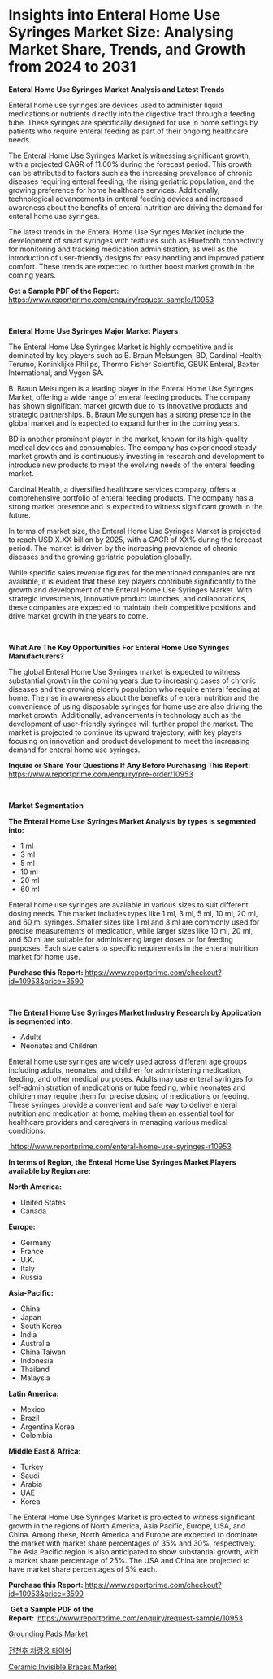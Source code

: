 <p><h1>Insights into Enteral Home Use Syringes Market Size: Analysing Market Share, Trends, and Growth from 2024 to 2031</h1></p><p><strong>Enteral Home Use Syringes Market Analysis and Latest Trends</strong></p>
<p><p>Enteral home use syringes are devices used to administer liquid medications or nutrients directly into the digestive tract through a feeding tube. These syringes are specifically designed for use in home settings by patients who require enteral feeding as part of their ongoing healthcare needs.</p><p>The Enteral Home Use Syringes Market is witnessing significant growth, with a projected CAGR of 11.00% during the forecast period. This growth can be attributed to factors such as the increasing prevalence of chronic diseases requiring enteral feeding, the rising geriatric population, and the growing preference for home healthcare services. Additionally, technological advancements in enteral feeding devices and increased awareness about the benefits of enteral nutrition are driving the demand for enteral home use syringes.</p><p>The latest trends in the Enteral Home Use Syringes Market include the development of smart syringes with features such as Bluetooth connectivity for monitoring and tracking medication administration, as well as the introduction of user-friendly designs for easy handling and improved patient comfort. These trends are expected to further boost market growth in the coming years.</p></p>
<p><strong>Get a Sample PDF of the Report:&nbsp;</strong> <a href="https://www.reportprime.com/enquiry/request-sample/10953">https://www.reportprime.com/enquiry/request-sample/10953</a></p>
<p>&nbsp;</p>
<p><strong>Enteral Home Use Syringes Major Market Players</strong></p>
<p><p>The Enteral Home Use Syringes Market is highly competitive and is dominated by key players such as B. Braun Melsungen, BD, Cardinal Health, Terumo, Koninklijke Philips, Thermo Fisher Scientific, GBUK Enteral, Baxter International, and Vygon SA.</p><p>B. Braun Melsungen is a leading player in the Enteral Home Use Syringes Market, offering a wide range of enteral feeding products. The company has shown significant market growth due to its innovative products and strategic partnerships. B. Braun Melsungen has a strong presence in the global market and is expected to expand further in the coming years.</p><p>BD is another prominent player in the market, known for its high-quality medical devices and consumables. The company has experienced steady market growth and is continuously investing in research and development to introduce new products to meet the evolving needs of the enteral feeding market.</p><p>Cardinal Health, a diversified healthcare services company, offers a comprehensive portfolio of enteral feeding products. The company has a strong market presence and is expected to witness significant growth in the future.</p><p>In terms of market size, the Enteral Home Use Syringes Market is projected to reach USD X.XX billion by 2025, with a CAGR of XX% during the forecast period. The market is driven by the increasing prevalence of chronic diseases and the growing geriatric population globally.</p><p>While specific sales revenue figures for the mentioned companies are not available, it is evident that these key players contribute significantly to the growth and development of the Enteral Home Use Syringes Market. With strategic investments, innovative product launches, and collaborations, these companies are expected to maintain their competitive positions and drive market growth in the years to come.</p></p>
<p>&nbsp;</p>
<p><strong>What Are The Key Opportunities For Enteral Home Use Syringes Manufacturers?</strong></p>
<p><p>The global Enteral Home Use Syringes market is expected to witness substantial growth in the coming years due to increasing cases of chronic diseases and the growing elderly population who require enteral feeding at home. The rise in awareness about the benefits of enteral nutrition and the convenience of using disposable syringes for home use are also driving the market growth. Additionally, advancements in technology such as the development of user-friendly syringes will further propel the market. The market is projected to continue its upward trajectory, with key players focusing on innovation and product development to meet the increasing demand for enteral home use syringes.</p></p>
<p><strong>Inquire or Share Your Questions If Any Before Purchasing This Report:</strong> <a href="https://www.reportprime.com/enquiry/pre-order/10953">https://www.reportprime.com/enquiry/pre-order/10953</a></p>
<p>&nbsp;</p>
<p><strong>Market Segmentation</strong></p>
<p><strong>The Enteral Home Use Syringes Market Analysis by types is segmented into:</strong></p>
<p><ul><li>1 ml</li><li>3 ml</li><li>5 ml</li><li>10 ml</li><li>20 ml</li><li>60 ml</li></ul></p>
<p><p>Enteral home use syringes are available in various sizes to suit different dosing needs. The market includes types like 1 ml, 3 ml, 5 ml, 10 ml, 20 ml, and 60 ml syringes. Smaller sizes like 1 ml and 3 ml are commonly used for precise measurements of medication, while larger sizes like 10 ml, 20 ml, and 60 ml are suitable for administering larger doses or for feeding purposes. Each size caters to specific requirements in the enteral nutrition market for home use.</p></p>
<p><strong>Purchase this Report:&nbsp;</strong><a href="https://www.reportprime.com/checkout?id=10953&price=3590">https://www.reportprime.com/checkout?id=10953&price=3590</a></p>
<p>&nbsp;</p>
<p><strong>The Enteral Home Use Syringes Market Industry Research by Application is segmented into:</strong></p>
<p><ul><li>Adults</li><li>Neonates and Children</li></ul></p>
<p><p>Enteral home use syringes are widely used across different age groups including adults, neonates, and children for administering medication, feeding, and other medical purposes. Adults may use enteral syringes for self-administration of medications or tube feeding, while neonates and children may require them for precise dosing of medications or feeding. These syringes provide a convenient and safe way to deliver enteral nutrition and medication at home, making them an essential tool for healthcare providers and caregivers in managing various medical conditions.</p></p>
<p><a href="https://www.reportprime.com/enteral-home-use-syringes-r10953">&nbsp;https://www.reportprime.com/enteral-home-use-syringes-r10953</a></p>
<p><strong>In terms of Region, the Enteral Home Use Syringes Market Players available by Region are:</strong></p>
<p>
    <p> <strong> North America: </strong>
        <ul>
            <li>United States</li>
            <li>Canada</li>
        </ul>
        </p> 
    <p> <strong> Europe: </strong>
        <ul>
            <li>Germany</li>
            <li>France</li>
            <li>U.K.</li>
            <li>Italy</li>
            <li>Russia</li>
        </ul>
        </p> 
    <p> <strong> Asia-Pacific: </strong>
        <ul>
            <li>China</li>
            <li>Japan</li>
            <li>South Korea</li>
            <li>India</li>
            <li>Australia</li>
            <li>China Taiwan</li>
            <li>Indonesia</li>
            <li>Thailand</li>
            <li>Malaysia</li>
        </ul>
        </p> 
    <p> <strong> Latin America: </strong>
        <ul>
            <li>Mexico</li>
            <li>Brazil</li>
            <li>Argentina Korea</li>
            <li>Colombia</li>
        </ul>
        </p> 
    <p> <strong> Middle East & Africa: </strong>
        <ul>
            <li>Turkey</li>
            <li>Saudi</li>
            <li>Arabia</li>
            <li>UAE</li>
            <li>Korea</li>
        </ul>
    </p>
    </p>
<p><p>The Enteral Home Use Syringes Market is projected to witness significant growth in the regions of North America, Asia Pacific, Europe, USA, and China. Among these, North America and Europe are expected to dominate the market with market share percentages of 35% and 30%, respectively. The Asia Pacific region is also anticipated to show substantial growth, with a market share percentage of 25%. The USA and China are projected to have market share percentages of 5% each.</p></p>
<p><strong>Purchase this Report: </strong><a href="https://www.reportprime.com/checkout?id=10953&price=3590">https://www.reportprime.com/checkout?id=10953&price=3590</a></p>
<p>&nbsp;<strong>Get a Sample PDF of the Report:&nbsp;&nbsp;</strong><a href="https://www.reportprime.com/enquiry/request-sample/10953">https://www.reportprime.com/enquiry/request-sample/10953</a></p>
<p><strong></strong></p>
<p><p><a href="https://github.com/shotows/Market-Research-Report-List-2/blob/main/grounding-pads-market.md">Grounding Pads Market</a></p><p><a href="https://github.com/darrellockm3ytan895656/Market-Research-Report-List-1/blob/main/236395122223.md">전천후 차량용 타이어</a></p><p><a href="https://github.com/beatblasta/Market-Research-Report-List-2/blob/main/ceramic-invisible-braces-market.md">Ceramic Invisible Braces Market</a></p></p>